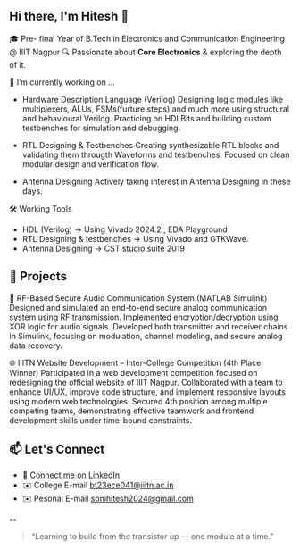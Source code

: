 ## Hi there, I'm Hitesh 👋

🎓 Pre- final Year of B.Tech in Electronics and Communication Engineering @ IIIT Nagpur
🔍 Passionate about **Core Electronics** & exploring the depth of it.

🔭 I’m currently working on ...
  - Hardware Description Language (Verilog) 
  Designing logic modules like multiplexers, ALUs, FSMs(furture steps) and much more using structural and behavioural Verilog. Practicing on HDLBits and building custom testbenches for simulation and debugging.
    
  - RTL Designing & Testbenches
     Creating synthesizable RTL blocks and validating them througth Waveforms and testbenches. Focused on clean modular design and verification flow.
  - Antenna Designing
     Actively taking interest in Antenna Designing in these days.

🛠️ Working Tools
  - HDL (Verilog) -> Using Vivado 2024.2 , EDA Playground
  - RTL Designing & testbenches -> Using Vivado and GTKWave.
  - Antenna Designing -> CST studio suite 2019
  
## 🚀 Projects

🔐 RF-Based Secure Audio Communication System (MATLAB Simulink)
Designed and simulated an end-to-end secure analog communication system using RF transmission. Implemented encryption/decryption using XOR logic for audio signals. Developed both transmitter and receiver chains in Simulink, focusing on modulation, channel modeling, and secure analog data recovery.

🌐 IIITN Website Development – Inter-College Competition (4th Place Winner)
Participated in a web development competition focused on redesigning the official website of IIIT Nagpur. Collaborated with a team to enhance UI/UX, improve code structure, and implement responsive layouts using modern web technologies. Secured 4th position among multiple competing teams, demonstrating effective teamwork and frontend development skills under time-bound constraints.

## 📫 Let's Connect
- 📎 [Connect me on LinkedIn](www.linkedin.com/in/hitesh-soni-09aa832a9)  
- ✉️ College E-mail bt23ece041@iiitn.ac.in
- ✉️ Pesonal E-mail sonihitesh2024@gmail.com

--
> “Learning to build from the transistor up — one module at a time.”
